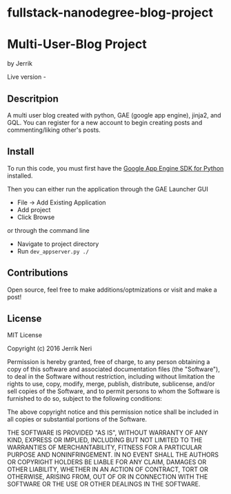fullstack-nanodegree-blog-project
===============================

# Multi-User-Blog Project
by Jerrik

Live version -

## Descritpion
A multi user blog created with python, GAE (google app engine), jinja2, and GQL.
You can register for a new account to begin creating posts and commenting/liking other's posts.

## Install
To run this code, you must first have the [Google App Engine SDK for Python](https://cloud.google.com/appengine/downloads) installed.

Then you can either run the application through the GAE Launcher GUI
  - File -> Add Existing Application
  - Add project
  - Click Browse
  
or through the command line
  - Navigate to project directory
  - Run `dev_appserver.py ./`

## Contributions
Open source, feel free to make additions/optmizations or visit and make a post!

## License
MIT License

Copyright (c) 2016 Jerrik Neri

Permission is hereby granted, free of charge, to any person obtaining a copy
of this software and associated documentation files (the "Software"), to deal
in the Software without restriction, including without limitation the rights
to use, copy, modify, merge, publish, distribute, sublicense, and/or sell
copies of the Software, and to permit persons to whom the Software is
furnished to do so, subject to the following conditions:

The above copyright notice and this permission notice shall be included in all
copies or substantial portions of the Software.

THE SOFTWARE IS PROVIDED "AS IS", WITHOUT WARRANTY OF ANY KIND, EXPRESS OR
IMPLIED, INCLUDING BUT NOT LIMITED TO THE WARRANTIES OF MERCHANTABILITY,
FITNESS FOR A PARTICULAR PURPOSE AND NONINFRINGEMENT. IN NO EVENT SHALL THE
AUTHORS OR COPYRIGHT HOLDERS BE LIABLE FOR ANY CLAIM, DAMAGES OR OTHER
LIABILITY, WHETHER IN AN ACTION OF CONTRACT, TORT OR OTHERWISE, ARISING FROM,
OUT OF OR IN CONNECTION WITH THE SOFTWARE OR THE USE OR OTHER DEALINGS IN THE
SOFTWARE.


